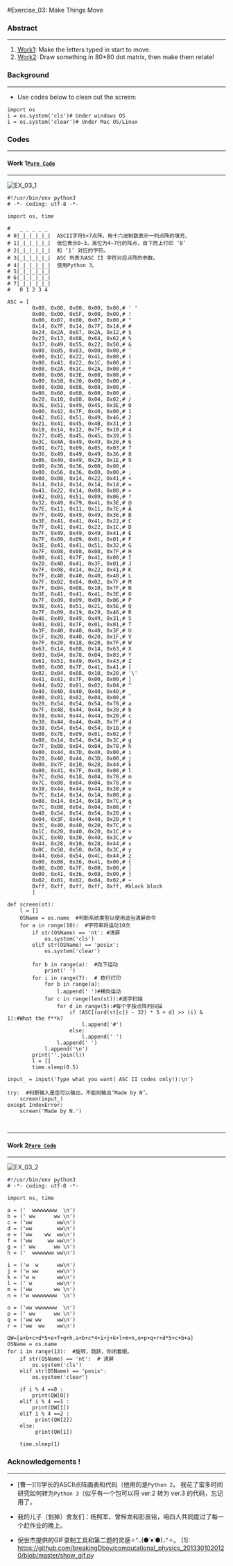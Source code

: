 #Exercise_03: Make Things Move



### Abstract
---
1. [Work1](https://github.com/lostpg/computationalphysics_N2014301020009/blob/master/Exercise_03:%20Get%20Moving!.md#work-1pure-code): Make the letters typed in start to move.
2. [Work2](https://github.com/lostpg/computationalphysics_N2014301020009/blob/master/Exercise_03:%20Get%20Moving!.md#work-2pure-code): Draw something in 80*80 dot matrix, then make them retate!

### Background
---
 - Use codes below to clean out the screen:
```
import os
i = os.system('cls')# Under windows OS 
i = os.system('clear')# Under Mac OS/Linux 
```


### Codes
---
#### Work 1[`Pure Code`](https://github.com/lostpg/computationalphysics_N2014301020009/blob/master/EX_03.py)
---

![EX_03_1](https://github.com/lostpg/computationalphysics_N2014301020009/blob/master/EX_03.gif)
```
#!/usr/bin/env python3
# -*- coding: utf-8 -*-

import os, time

#   _ _ _ _ _
# 0|_|_|_|_|_|  ASCII字符5×7点阵，用十六进制数表示一列点阵的填充，
# 1|_|_|_|_|_|  低位表示0~3，高位为4~7行的阵点，自下而上打印 ‘0’
# 2|_|_|_|_|_|  和 ‘1’ 对应的字符。
# 3|_|_|_|_|_|  ASC 列表为ASC II 字符对应点阵的参数。
# 4|_|_|_|_|_|  使用Python 3。
# 5|_|_|_|_|_|
# 6|_|_|_|_|_|
# 7|_|_|_|_|_|
#   0 1 2 3 4

ASC = [
        0x00, 0x00, 0x00, 0x00, 0x00,# ' '
        0x00, 0x00, 0x5F, 0x00, 0x00,# !
        0x00, 0x07, 0x00, 0x07, 0x00,# "
        0x14, 0x7F, 0x14, 0x7F, 0x14,# #
        0x24, 0x2A, 0x07, 0x2A, 0x12,# $
        0x23, 0x13, 0x08, 0x64, 0x62,# %
        0x37, 0x49, 0x55, 0x22, 0x50,# &
        0x00, 0x05, 0x03, 0x00, 0x00,# '
        0x00, 0x1C, 0x22, 0x41, 0x00,# (
        0x00, 0x41, 0x22, 0x1C, 0x00,# )
        0x08, 0x2A, 0x1C, 0x2A, 0x08,# *
        0x08, 0x08, 0x3E, 0x08, 0x08,# +
        0x00, 0x50, 0x30, 0x00, 0x00,# ,
        0x08, 0x08, 0x08, 0x08, 0x08,# -
        0x00, 0x60, 0x60, 0x00, 0x00,# .
        0x20, 0x10, 0x08, 0x04, 0x02,# /
        0x3E, 0x51, 0x49, 0x45, 0x3E,# 0
        0x00, 0x42, 0x7F, 0x40, 0x00,# 1
        0x42, 0x61, 0x51, 0x49, 0x46,# 2
        0x21, 0x41, 0x45, 0x4B, 0x31,# 3
        0x18, 0x14, 0x12, 0x7F, 0x10,# 4
        0x27, 0x45, 0x45, 0x45, 0x39,# 5
        0x3C, 0x4A, 0x49, 0x49, 0x30,# 6
        0x01, 0x71, 0x09, 0x05, 0x03,# 7
        0x36, 0x49, 0x49, 0x49, 0x36,# 8
        0x06, 0x49, 0x49, 0x29, 0x1E,# 9
        0x00, 0x36, 0x36, 0x00, 0x00,# :
        0x00, 0x56, 0x36, 0x00, 0x00,# ;
        0x00, 0x08, 0x14, 0x22, 0x41,# <
        0x14, 0x14, 0x14, 0x14, 0x14,# =
        0x41, 0x22, 0x14, 0x08, 0x00,# >
        0x02, 0x01, 0x51, 0x09, 0x06,# ?
        0x32, 0x49, 0x79, 0x41, 0x3E,# @
        0x7E, 0x11, 0x11, 0x11, 0x7E,# A
        0x7F, 0x49, 0x49, 0x49, 0x36,# B
        0x3E, 0x41, 0x41, 0x41, 0x22,# C
        0x7F, 0x41, 0x41, 0x22, 0x1C,# D
        0x7F, 0x49, 0x49, 0x49, 0x41,# E
        0x7F, 0x09, 0x09, 0x01, 0x01,# F
        0x3E, 0x41, 0x41, 0x51, 0x32,# G
        0x7F, 0x08, 0x08, 0x08, 0x7F,# H
        0x00, 0x41, 0x7F, 0x41, 0x00,# I
        0x20, 0x40, 0x41, 0x3F, 0x01,# J
        0x7F, 0x08, 0x14, 0x22, 0x41,# K
        0x7F, 0x40, 0x40, 0x40, 0x40,# L
        0x7F, 0x02, 0x04, 0x02, 0x7F,# M
        0x7F, 0x04, 0x08, 0x10, 0x7F,# N
        0x3E, 0x41, 0x41, 0x41, 0x3E,# O
        0x7F, 0x09, 0x09, 0x09, 0x06,# P
        0x3E, 0x41, 0x51, 0x21, 0x5E,# Q
        0x7F, 0x09, 0x19, 0x29, 0x46,# R
        0x46, 0x49, 0x49, 0x49, 0x31,# S
        0x01, 0x01, 0x7F, 0x01, 0x01,# T
        0x3F, 0x40, 0x40, 0x40, 0x3F,# U
        0x1F, 0x20, 0x40, 0x20, 0x1F,# V
        0x7F, 0x20, 0x18, 0x20, 0x7F,# W
        0x63, 0x14, 0x08, 0x14, 0x63,# X
        0x03, 0x04, 0x78, 0x04, 0x03,# Y
        0x61, 0x51, 0x49, 0x45, 0x43,# Z
        0x00, 0x00, 0x7F, 0x41, 0x41,# [
        0x02, 0x04, 0x08, 0x10, 0x20,# '\'
        0x41, 0x41, 0x7F, 0x00, 0x00,# ]
        0x04, 0x02, 0x01, 0x02, 0x04,# ^
        0x40, 0x40, 0x40, 0x40, 0x40,# _
        0x00, 0x01, 0x02, 0x04, 0x00,# `
        0x20, 0x54, 0x54, 0x54, 0x78,# a
        0x7F, 0x48, 0x44, 0x44, 0x38,# b
        0x38, 0x44, 0x44, 0x44, 0x20,# c
        0x38, 0x44, 0x44, 0x48, 0x7F,# d
        0x38, 0x54, 0x54, 0x54, 0x18,# e
        0x08, 0x7E, 0x09, 0x01, 0x02,# f
        0x08, 0x14, 0x54, 0x54, 0x3C,# g
        0x7F, 0x08, 0x04, 0x04, 0x78,# h
        0x00, 0x44, 0x7D, 0x40, 0x00,# i
        0x20, 0x40, 0x44, 0x3D, 0x00,# j
        0x00, 0x7F, 0x10, 0x28, 0x44,# k
        0x00, 0x41, 0x7F, 0x40, 0x00,# l
        0x7C, 0x04, 0x18, 0x04, 0x78,# m
        0x7C, 0x08, 0x04, 0x04, 0x78,# n
        0x38, 0x44, 0x44, 0x44, 0x38,# o
        0x7C, 0x14, 0x14, 0x14, 0x08,# p
        0x08, 0x14, 0x14, 0x18, 0x7C,# q
        0x7C, 0x08, 0x04, 0x04, 0x08,# r
        0x48, 0x54, 0x54, 0x54, 0x20,# s
        0x04, 0x3F, 0x44, 0x40, 0x20,# t
        0x3C, 0x40, 0x40, 0x20, 0x7C,# u
        0x1C, 0x20, 0x40, 0x20, 0x1C,# v
        0x3C, 0x40, 0x30, 0x40, 0x3C,# w
        0x44, 0x28, 0x10, 0x28, 0x44,# x
        0x0C, 0x50, 0x50, 0x50, 0x3C,# y
        0x44, 0x64, 0x54, 0x4C, 0x44,# z
        0x00, 0x08, 0x36, 0x41, 0x00,# {
        0x00, 0x00, 0x7F, 0x00, 0x00,# |
        0x00, 0x41, 0x36, 0x08, 0x00,# }
        0x02, 0x01, 0x02, 0x04, 0x02,# ~
        0xff, 0xff, 0xff, 0xff, 0xff, #black block
        ]

def screen(st):
    l = []
    OSName = os.name  #判断系统类型以使用适当清屏命令
    for a in range(10):  #字符串将运动10次
        if str(OSName) == 'nt': #清屏
            os.system('cls')
        elif str(OSName) == 'posix':
            os.system('clear')

        for b in range(a):  #向下运动
            print(' ')
        for i in range(7):  # 按行打印
            for b in range(a):
                l.append(' ')#横向运动
            for c in range(len(st)):#逐字扫描
                for d in range(5):#每个字按点阵列扫描
                    if (ASC[(ord(st[c]) - 32) * 5 + d] >> (i) & 1):#What the f**k?
                        l.append('#')
                    else:
                        l.append(' ')
                l.append(' ')
            l.append('\n')
        print(''.join(l))
        l = []
        time.sleep(0.5)

input_ = input('Type what you want( ASC II codes only!):\n')

try:  #判断输入是否可以输出，不能则输出‘Made by N’。
    screen(input_)
except IndexError:
    screen('Made by N.')

   
```

---

#### Work 2[`Pure Code`](https://github.com/lostpg/computationalphysics_N2014301020009/blob/master/EX_03_2.py)
---
![EX_03_2](https://github.com/lostpg/computationalphysics_N2014301020009/blob/master/EX_03_2.gif)
```
#!/usr/bin/env python3
# -*- coding: utf-8 -*-

import os, time

a = ('  wwwwwwww  \n')
b = (' ww      ww \n')
c = ('ww        ww\n')
d = ('ww        ww\n')
e = ('ww    ww  ww\n')
f = ('ww     ww ww\n')
g = (' ww      ww \n')
h = ('  wwwwwww ww\n')

i = ('w  w      ww\n')
j = ('w ww      ww\n')
k = ('w w       ww\n')
l = (' w        ww\n')
m = ('ww       ww \n')
n = ('w wwwwwwww  \n')

o = ('ww wwwwwww  \n')
p = (' ww      ww \n')
q = ('ww ww     ww\n')
r = ('ww  ww    ww\n')

QW=[a+b+c+d*5+e+f+g+h,a+b+c*4+i+j+k+l+m+n,o+p+q+r+d*5+c+b+a]
OSName = os.name
for i in range(13):  #旋转，跳跃，你闭着眼。
    if str(OSName) == 'nt':  # 清屏
        os.system('cls')
    elif str(OSName) == 'posix':
        os.system('clear')

    if i % 4 ==0 :
        print(QW[0])
    elif i % 4 ==1 :
        print(QW[1])
    elif i % 4 ==2 :
         print(QW[2])
    else:
         print(QW[1])

    time.sleep(1)
```





### Acknowledgements !
 ---
  - [曹一][1]学长的ASCII点阵画表和代码（他用的是`Python 2`， 我花了蛮多时间研究如何转为`Python 3`（似乎有一个包可以将 ver.2 转为 ver.3 的代码，忘记用了。
  
  - 我的儿子（划掉）舍友们：杨照军、曾梓龙和彭辰铭，咱四人共同度过了每一个赶作业的晚上。

  - 倪世杰提供的GIF录制工具和第二题的灵感✧⁺⸜(●˙▾˙●)⸝⁺✧。
  [1]: https://github.com/breakingDboy/computational_physics_2013301020120/blob/master/show_gif.py
